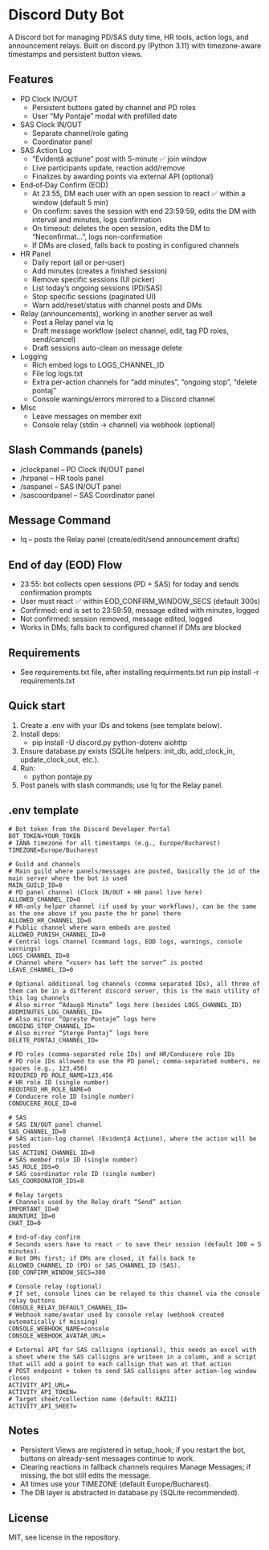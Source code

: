 # Discord Duty Bot

A Discord bot for managing PD/SAS duty time, HR tools, action logs, and announcement relays. Built on discord.py (Python 3.11) with timezone-aware timestamps and persistent button views.

## Features
- PD Clock IN/OUT
  - Persistent buttons gated by channel and PD roles
  - User “My Pontaje” modal with prefilled date
- SAS Clock IN/OUT
  - Separate channel/role gating
  - Coordinator panel
- SAS Action Log
  - “Evidență acțiune” post with 5-minute ✅ join window
  - Live participants update, reaction add/remove
  - Finalizes by awarding points via external API (optional)
- End‑of‑Day Confirm (EOD)
  - At 23:55, DM each user with an open session to react ✅ within a window (default 5 min)
  - On confirm: saves the session with end 23:59:59, edits the DM with interval and minutes, logs confirmation
  - On timeout: deletes the open session, edits the DM to “Neconfirmat…”, logs non-confirmation
  - If DMs are closed, falls back to posting in configured channels
- HR Panel
  - Daily report (all or per-user)
  - Add minutes (creates a finished session)
  - Remove specific sessions (UI picker)
  - List today’s ongoing sessions (PD/SAS)
  - Stop specific sessions (paginated UI)
  - Warn add/reset/status with channel posts and DMs
- Relay (announcements), working in another server as well
  - Post a Relay panel via !q
  - Draft message workflow (select channel, edit, tag PD roles, send/cancel)
  - Draft sessions auto-clean on message delete
- Logging
  - Rich embed logs to LOGS_CHANNEL_ID
  - File log logs.txt
  - Extra per-action channels for “add minutes”, “ongoing stop”, “delete pontaj”
  - Console warnings/errors mirrored to a Discord channel
- Misc
  - Leave messages on member exit
  - Console relay (stdin -> channel) via webhook (optional)

## Slash Commands (panels)
- /clockpanel – PD Clock IN/OUT panel
- /hrpanel – HR tools panel
- /saspanel – SAS IN/OUT panel
- /sascoordpanel – SAS Coordinator panel

## Message Command
- !q – posts the Relay panel (create/edit/send announcement drafts)

## End of day (EOD) Flow
- 23:55: bot collects open sessions (PD + SAS) for today and sends confirmation prompts
- User must react ✅ within EOD_CONFIRM_WINDOW_SECS (default 300s)
- Confirmed: end is set to 23:59:59, message edited with minutes, logged
- Not confirmed: session removed, message edited, logged
- Works in DMs; falls back to configured channel if DMs are blocked

## Requirements
- See requirements.txt file, after installing requirments.txt run pip install -r requirements.txt

## Quick start
1) Create a .env with your IDs and tokens (see template below).
2) Install deps:
   - pip install -U discord.py python-dotenv aiohttp
3) Ensure database.py exists (SQLite helpers: init_db, add_clock_in, update_clock_out, etc.).
4) Run:
   - python pontaje.py
5) Post panels with slash commands; use !q for the Relay panel.

## .env template
```env
# Bot token from the Discord Developer Portal
BOT_TOKEN=YOUR_TOKEN
# IANA timezone for all timestamps (e.g., Europe/Bucharest)
TIMEZONE=Europe/Bucharest

# Guild and channels
# Main guild where panels/messages are posted, basically the id of the main server where the bot is used
MAIN_GUILD_ID=0
# PD panel channel (Clock IN/OUT + HR panel live here)
ALLOWED_CHANNEL_ID=0
# HR-only helper channel (if used by your workflows), can be the same as the one above if you paste the hr panel there
ALLOWED_HR_CHANNEL_ID=0
# Public channel where warn embeds are posted
ALLOWED_PUNISH_CHANNEL_ID=0
# Central logs channel (command logs, EOD logs, warnings, console warnings)
LOGS_CHANNEL_ID=0
# Channel where “<user> has left the server” is posted
LEAVE_CHANNEL_ID=0

# Optional additional log channels (comma separated IDs), all three of them can be in a different discord server, this is the main utility of this log channels
# Also mirror “Adaugă Minute” logs here (besides LOGS_CHANNEL_ID)
ADDMINUTES_LOG_CHANNEL_ID=
# Also mirror “Oprește Pontaje” logs here
ONGOING_STOP_CHANNEL_ID=
# Also mirror “Șterge Pontaj” logs here
DELETE_PONTAJ_CHANNEL_ID=

# PD roles (comma-separated role IDs) and HR/Conducere role IDs
# PD role IDs allowed to use the PD panel; comma-separated numbers, no spaces (e.g., 123,456)
REQUIRED_PD_ROLE_NAME=123,456
# HR role ID (single number)
REQUIRED_HR_ROLE_NAME=0
# Conducere role ID (single number)
CONDUCERE_ROLE_ID=0

# SAS
# SAS IN/OUT panel channel
SAS_CHANNEL_ID=0
# SAS action-log channel (Evidență Acțiune), where the action will be posted
SAS_ACTIUNI_CHANNEL_ID=0
# SAS member role ID (single number)
SAS_ROLE_IDS=0
# SAS coordinator role ID (single number)
SAS_COORDONATOR_IDS=0

# Relay targets
# Channels used by the Relay draft “Send” action
IMPORTANT_ID=0
ANUNTURI_ID=0
CHAT_ID=0

# End-of-day confirm
# Seconds users have to react ✅ to save their session (default 300 = 5 minutes).
# Bot DMs first; if DMs are closed, it falls back to ALLOWED_CHANNEL_ID (PD) or SAS_CHANNEL_ID (SAS).
EOD_CONFIRM_WINDOW_SECS=300

# Console relay (optional)
# If set, console lines can be relayed to this channel via the console relay buttons
CONSOLE_RELAY_DEFAULT_CHANNEL_ID=
# Webhook name/avatar used by console relay (webhook created automatically if missing)
CONSOLE_WEBHOOK_NAME=console
CONSOLE_WEBHOOK_AVATAR_URL=

# External API for SAS callsigns (optional), this needs an excel with a sheet where the SAS callsigns are writeen in a column, and a script that will add a point to each callsign that was at that action
# POST endpoint + token to send SAS callsigns after action-log window closes
ACTIVITY_API_URL=
ACTIVITY_API_TOKEN=
# Target sheet/collection name (default: RAZII)
ACTIVITY_API_SHEET=
```

## Notes
- Persistent Views are registered in setup_hook; if you restart the bot, buttons on already-sent messages continue to work.
- Clearing reactions in fallback channels requires Manage Messages; if missing, the bot still edits the message.
- All times use your TIMEZONE (default Europe/Bucharest).
- The DB layer is abstracted in database.py (SQLite recommended).

## License
MIT, see license in the repository.
